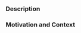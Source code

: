 ### Description
<!-- Describe your changes. -->



### Motivation and Context
<!-- - Why is this change required? What problem does it solve?
- If it fixes an open issue, please link to the issue here. -->


